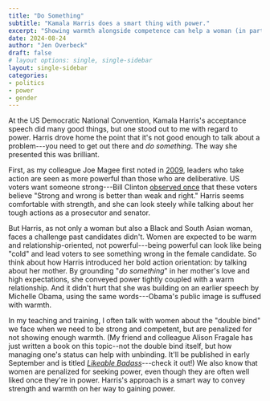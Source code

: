 ```yaml
---
title: "Do Something"
subtitle: "Kamala Harris does a smart thing with power."
excerpt: "Showing warmth alongside competence can help a woman (in particular) gain power."
date: 2024-08-24
author: "Jen Overbeck"
draft: false
# layout options: single, single-sidebar
layout: single-sidebar
categories:
- politics
- power
- gender
---
```



At the US Democratic National Convention, Kamala Harris's acceptance speech did many good things, but one stood out to me with regard to power. Harris drove home the point that it's not good enough to talk about a problem---you need to get out there and _do something_. The way she presented this was brilliant.

First, as my colleague Joe Magee first noted in [2009](https://wagner.nyu.edu/files/faculty/publications/mageeSeeingPower.pdf), leaders who take action are seen as more powerful than those who are deliberative. US voters want someone strong---Bill Clinton [observed once](https://www.washingtonpost.com/archive/politics/2002/12/04/clinton-offers-advice-to-party/7a9ea67a-46b4-4c62-bdaf-2cecb4337c30/) that these voters believe "Strong and wrong is better than weak and right." Harris seems comfortable with strength, and she can look steely while talking about her tough actions as a prosecutor and senator.

But Harris, as not only a woman but also a Black and South Asian woman, faces a challenge past candidates didn't. Women are expected to be warm and relationship-oriented, not powerful---being powerful can look like being "cold" and lead voters to see something wrong in the female candidate. So think about how Harris introduced her bold action orientation: by talking about her mother. By grounding "_do something_" in her mother's love and high expectations, she conveyed power tightly coupled with a warm relationship. And it didn't hurt that she was building on an earlier speech by Michelle Obama, using the same words---Obama's public image is suffused with warmth.

In my teaching and training, I often talk with women about the "double bind" we face when we need to be strong and competent, but are penalized for not showing enough warmth. (My friend and colleague Alison Fragale has just written a book on this topic--not the double bind itself, but how managing one's status can help with unbinding. It'll be published in early September and is titled [_Likeable Badass_](https://www.penguinrandomhouse.com/books/712677/likeable-badass-by-alison-fragale-phd/)---check it out!) We also know that women are penalized for seeking power, even though they are often well liked once they're in power. Harris's approach is a smart way to convey strength and warmth on her way to gaining power.


